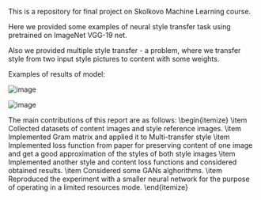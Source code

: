 This is a repository for final project on Skolkovo Machine Learning course.

Here we provided some examples of neural style transfer task using pretrained on ImageNet VGG-19 net.

Also we provided multiple style transfer - a problem, where we transfer style from two input style pictures to content with some weights.

Examples of results of model:

![image](https://user-images.githubusercontent.com/80292602/112242727-7e13b500-8c5d-11eb-8a86-b1f7233be5f5.png)

![image](https://user-images.githubusercontent.com/80292602/112242842-a13e6480-8c5d-11eb-8727-8713b265c667.png)

The main contributions of this report are as follows:
\begin{itemize}
\item Collected datasets of content images and style reference images.
\item Implemented Gram matrix and applied it to Multi-transfer style
\item Implemented loss function from paper for preserving content of one image and get a good approximation of the styles of both style images
\item Implemented another style and content loss functions and considered obtained results.
\item Considered some GANs alghorithms.
\item Reproduced the experiment with a smaller neural network for the purpose of operating in a limited resources mode.
\end{itemize}
